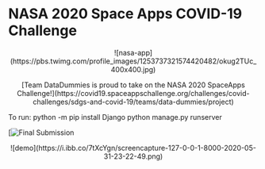 # NASA 2020 Space Apps COVID-19 Challenge

<p align="center">![nasa-app](https://pbs.twimg.com/profile_images/1253737321574420482/okug2TUc_400x400.jpg)</p>

<p align="center">[Team DataDummies is proud to take on the NASA 2020 SpaceApps Challenge!](https://covid19.spaceappschallenge.org/challenges/covid-challenges/sdgs-and-covid-19/teams/data-dummies/project)</p>

To run:
python -m pip install Django
python manage.py runserver

[![Final Submission](https://streamable.com/9d7e2k")


<p align="center">![demo](https://i.ibb.co/7tXcYgn/screencapture-127-0-0-1-8000-2020-05-31-23-22-49.png)</p>
